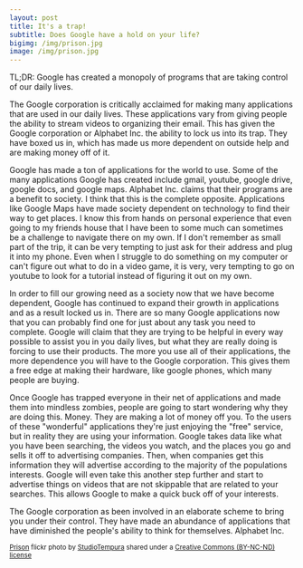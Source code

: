 ```yaml
---
layout: post
title: It's a trap!
subtitle: Does Google have a hold on your life?
bigimg: /img/prison.jpg
image: /img/prison.jpg
---
```

TL;DR: Google has created a monopoly of programs that are taking control of our daily lives.

The Google corporation is critically acclaimed for making many applications that are used in our daily lives. These applications vary from giving people the ability to stream videos to organizing their email. This has given the Google corporation or Alphabet Inc. the ability to lock us into its trap. They have boxed us in, which has made us more dependent on outside help and are making money off of it.

Google has made a ton of applications for the world to use. Some of the many applications Google has created include gmail, youtube, google drive, google docs, and google maps. Alphabet Inc. claims that their programs are a benefit to society. I think that this is the complete opposite. Applications like Google Maps have made society dependent on technology to find their way to get places. I know this from hands on personal experience that even going to my friends house that I have been to some much can sometimes be a challenge to navigate there on my own. If I don't remember as small part of the trip, it can be very tempting to just ask for their address and plug it into my phone. Even when I struggle to do something on my computer or can't figure out what to do in a video game, it is very, very tempting to go on youtube to look for a tutorial instead of figuring it out on my own.

In order to fill our growing need as a society now that we have become dependent, Google has continued to expand their growth in applications and as a result locked us in. There are so many Google applications now that you can probably find one for just about any task you need to complete. Google will claim that they are trying to be helpful in every way possible to assist you in you daily lives, but what they are really doing is forcing to use their products. The more you use all of their applications, the more dependence you will have to the Google corporation. This gives them a free edge at making their hardware, like google phones, which many people are buying.

Once Google has trapped everyone in their net of applications and made them into mindless zombies, people are going to start wondering why they are doing this. Money. They are making a lot of money off you. To the users of these "wonderful" applications they're just enjoying the "free" service, but in reality they are using your information. Google takes data like what you have been searching, the videos you watch, and the places you go and sells it off to advertising companies. Then, when companies get this information they will advertise according to the majority of the populations interests. Google will even take this another step further and start to advertise things on videos that are not skippable that are related to your searches. This allows Google to make a quick buck off of your interests.

The Google corporation as been involved in an elaborate scheme to bring you under their control. They have made an abundance of applications that have diminished the people's ability to think for themselves. Alphabet Inc.   







<small><a title="Prison" href="https://flickr.com/photos/zero101/4014410294">Prison</a> flickr photo by <a href="https://flickr.com/people/zero101">StudioTempura</a> shared under a <a href="https://creativecommons.org/licenses/by-nc-nd/2.0/">Creative Commons (BY-NC-ND) license</a> </small>

